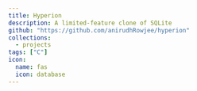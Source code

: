 ```yaml
---
title: Hyperion
description: A limited-feature clone of SQLite
github: "https://github.com/anirudhRowjee/hyperion"
collections:
  - projects
tags: ["C"]
icon:
  name: fas
  icon: database
---
```

